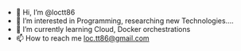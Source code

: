 - 👋 Hi, I’m @loctt86
- 👀 I’m interested in Programming, researching new Technologies....
- 🌱 I’m currently learning Cloud, Docker orchestrations
- 📫 How to reach me loc.tt86@gmail.com

<!---
loctt86/loctt86 is a ✨ special ✨ repository because its `README.md` (this file) appears on your GitHub profile.
You can click the Preview link to take a look at your changes.
--->
